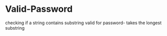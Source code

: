 # Valid-Password
 checking if a string contains substring valid for password- takes the longest substring
